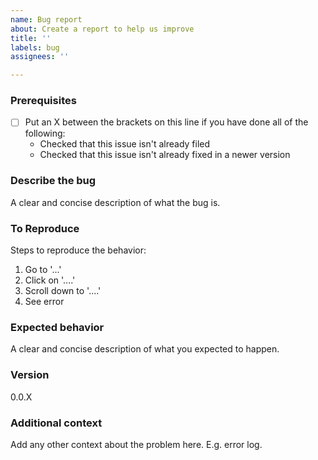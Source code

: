 ```yaml
---
name: Bug report
about: Create a report to help us improve
title: ''
labels: bug
assignees: ''

---
```


### Prerequisites


* [ ] Put an X between the brackets on this line if you have done all of the following:
    * Checked that this issue isn't already filed
    * Checked that this issue isn't already fixed in a newer version

### Describe the bug
A clear and concise description of what the bug is.

### To Reproduce
Steps to reproduce the behavior:
1. Go to '...'
2. Click on '....'
3. Scroll down to '....'
4. See error

### Expected behavior
A clear and concise description of what you expected to happen.

### Version
0.0.X

### Additional context
Add any other context about the problem here. E.g. error log.
